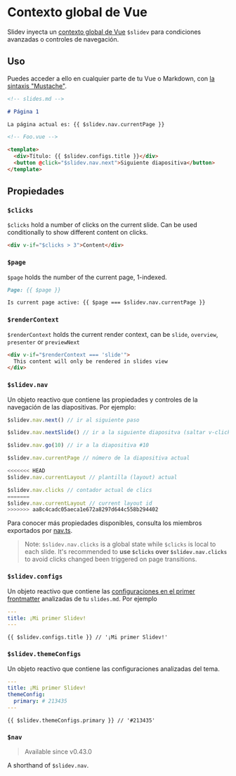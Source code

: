 # Contexto global de Vue

Slidev inyecta un [contexto global de Vue](https://v3.vuejs.org/api/application-config.html#globalproperties) `$slidev` para condiciones avanzadas o controles de navegación.

## Uso

Puedes acceder a ello en cualquier parte de tu Vue o Markdown, con [la sintaxis "Mustache"](https://v3.vuejs.org/guide/template-syntax.html#interpolations).

```md
<!-- slides.md -->

# Página 1

La página actual es: {{ $slidev.nav.currentPage }}
```

```html
<!-- Foo.vue -->

<template>
  <div>Título: {{ $slidev.configs.title }}</div>
  <button @click="$slidev.nav.next">Siguiente diapositiva</button>
</template>
```

## Propiedades

### `$clicks`

`$clicks` hold a number of clicks on the current slide. Can be used conditionally to show different content on clicks.

```html
<div v-if="$clicks > 3">Content</div>
```

### `$page`

`$page` holds the number of the current page, 1-indexed.

```md
Page: {{ $page }}

Is current page active: {{ $page === $slidev.nav.currentPage }}
```

### `$renderContext`

`$renderContext` holds the current render context, can be `slide`, `overview`, `presenter` or `previewNext`

```md
<div v-if="$renderContext === 'slide'">
  This content will only be rendered in slides view
</div>
```

### `$slidev.nav`

Un objeto reactivo que contiene las propiedades y controles de la navegación de las diapositivas. Por ejemplo:

```js
$slidev.nav.next() // ir al siguiente paso

$slidev.nav.nextSlide() // ir a la siguiente diapositva (saltar v-clicks)

$slidev.nav.go(10) // ir a la diapositiva #10
```

```js
$slidev.nav.currentPage // número de la diapositiva actual

<<<<<<< HEAD
$slidev.nav.currentLayout // plantilla (layout) actual

$slidev.nav.clicks // contador actual de clics
=======
$slidev.nav.currentLayout // current layout id
>>>>>>> aa8c4cadc05aeca1e672a8297d644c558b294402
```

Para conocer más propiedades disponibles, consulta los miembros exportados por [nav.ts](https://github.com/slidevjs/slidev/blob/main/packages/client/logic/nav.ts).

> Note: `$slidev.nav.clicks` is a global state while `$clicks` is local to each slide. It's recommended to **use `$clicks` over `$slidev.nav.clicks`** to avoid clicks changed been triggered on page transitions.

### `$slidev.configs`

Un objeto reactivo que contiene las [configuraciones en el primer frontmatter](/custom/#frontmatter-configures) analizadas de tu `slides.md`. Por ejemplo

```yaml
---
title: ¡Mi primer Slidev!
---
```

```
{{ $slidev.configs.title }} // '¡Mi primer Slidev!'
```

### `$slidev.themeConfigs`

Un objeto reactivo que contiene las configuraciones analizadas del tema.

```yaml
---
title: ¡Mi primer Slidev!
themeConfig:
  primary: # 213435
---
```

```
{{ $slidev.themeConfigs.primary }} // '#213435'
```

### `$nav`

> Available since v0.43.0

A shorthand of `$slidev.nav`.
